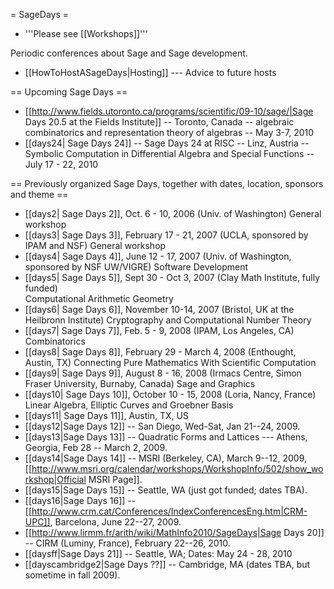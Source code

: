= SageDays =

 * '''Please see [[Workshops]]'''

Periodic conferences about Sage and Sage development.

 * [[HowToHostASageDays|Hosting]] --- Advice to future hosts

== Upcoming Sage Days ==

 * [[http://www.fields.utoronto.ca/programs/scientific/09-10/sage/|Sage Days 20.5 at the Fields Institute]] -- Toronto, Canada -- algebraic combinatorics and representation theory of algebras -- May 3-7, 2010
 * [[days24| Sage Days 24]] -- Sage Days 24 at RISC -- Linz, Austria -- Symbolic Computation in Differential Algebra and Special Functions -- July 17 - 22, 2010

== Previously organized Sage Days, together with dates, location, sponsors and theme ==

 * [[days2| Sage Days 2]], Oct. 6 - 10, 2006 (Univ. of Washington)
  General workshop
 * [[days3| Sage Days 3]], February 17 - 21, 2007 (UCLA, sponsored by IPAM and NSF)
  General workshop
 * [[days4| Sage Days 4]], June 12 - 17, 2007 (Univ. of Washington, sponsored by NSF UW/VIGRE)
  Software Development
 * [[days5| Sage Days 5]], Sept 30 - Oct 3, 2007 (Clay Math Institute, fully funded)  
  Computational Arithmetic Geometry
 * [[days6| Sage Days 6]], November 10-14, 2007 (Bristol, UK at the Heilbronn Institute)
  Cryptography and Computational Number Theory
 * [[days7| Sage Days 7]], Feb. 5 - 9, 2008 (IPAM, Los Angeles, CA)
   Combinatorics
 * [[days8| Sage Days 8]], February 29 - March 4, 2008 (Enthought, Austin, TX)
   Connecting Pure Mathematics With Scientific Computation
 * [[days9| Sage Days 9]], August 8 - 16, 2008 (Irmacs Centre, Simon Fraser University, Burnaby, Canada)
   Sage and Graphics
 * [[days10| Sage Days 10]], October 10 - 15, 2008 (Loria, Nancy, France)
   Linear Algebra, Elliptic Curves and Groebner Basis
 * [[days11| Sage Days 11]], Austin, TX, US
 * [[days12|Sage Days 12]] -- San Diego, Wed-Sat, Jan 21--24, 2009.
 * [[days13|Sage Days 13]] -- Quadratic Forms and Lattices --- Athens, Georgia, Feb 28 -- March 2, 2009.
 * [[days14|Sage Days 14]] -- MSRI (Berkeley, CA), March 9--12, 2009, [[http://www.msri.org/calendar/workshops/WorkshopInfo/502/show_workshop|Official MSRI Page]].
 * [[days15|Sage Days 15]] -- Seattle, WA (just got funded; dates TBA).
 * [[days16|Sage Days 16]] -- [[http://www.crm.cat/Conferences/IndexConferencesEng.htm|CRM-UPC]], Barcelona, June 22--27, 2009.
 * [[http://www.lirmm.fr/arith/wiki/MathInfo2010/SageDays|Sage Days 20]] -- CIRM (Luminy, France), February 22--26, 2010.
 * [[daysff|Sage Days 21]] -- Seattle, WA; Dates: May 24 - 28, 2010
 * [[dayscambridge2|Sage Days ??]] -- Cambridge, MA (dates TBA, but sometime in fall 2009).
